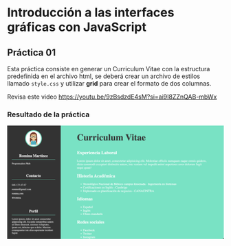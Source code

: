 # Introducción a las interfaces gráficas con JavaScript

## Práctica 01

Esta práctica consiste en generar un Curriculum Vitae con la estructura predefinida en el archivo html, se deberá crear un archivo de estilos llamado `style.css` y utilizar **grid** para crear el formato de dos columnas.

Revisa este video
https://youtu.be/9zBsdzdE4sM?si=ai9I8ZZnQAB-mbWx

### Resultado de la práctica
![resultado](https://github.com/xenyens/topicos-curso/blob/main/practica01/assets/resultado.png)

